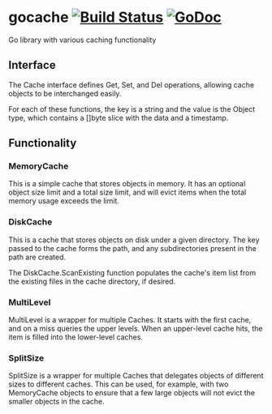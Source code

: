 gocache [![Build Status](https://travis-ci.org/dimfeld/gocache.png?branch=master)](https://travis-ci.org/dimfeld/gocache) [![GoDoc](http://godoc.org/github.com/dimfeld/gocache?status.png)](http://godoc.org/github.com/dimfeld/gocache)
=======

Go library with various caching functionality



## Interface
The Cache interface defines Get, Set, and Del operations, allowing cache objects to be interchanged easily.

For each of these functions, the key is a string and the value is the Object type, which contains a []byte slice with the data and a timestamp.


## Functionality

### MemoryCache
This is a simple cache that stores objects in memory. It has an optional object size
limit and a total size limit, and will evict items when the total memory usage
exceeds the limit.

### DiskCache
This is a cache that stores objects on disk under a given directory. The
key passed to the cache forms the path, and any subdirectories present in the path
are created.

The DiskCache.ScanExisting function populates the cache's item list from the existing files in
the cache directory, if desired.

### MultiLevel
MultiLevel is a wrapper for multiple Caches. It starts with the first cache,
and on a miss queries the upper levels. When an upper-level cache hits, the item
is filled into the lower-level caches.

### SplitSize
SplitSize is a wrapper for multiple Caches that delegates objects of different sizes
to different caches. This can be used, for example, with two MemoryCache objects
to ensure that a few large objects will not evict the smaller objects in the cache.
